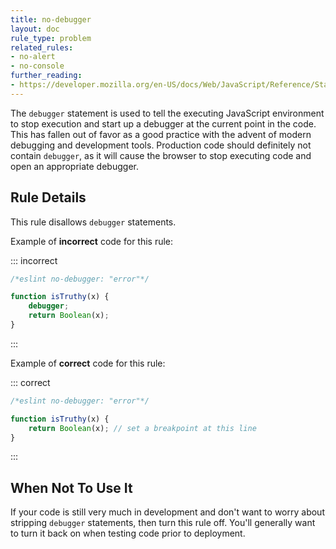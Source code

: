 ```yaml
---
title: no-debugger
layout: doc
rule_type: problem
related_rules:
- no-alert
- no-console
further_reading:
- https://developer.mozilla.org/en-US/docs/Web/JavaScript/Reference/Statements/debugger
---
```




The `debugger` statement is used to tell the executing JavaScript environment to stop execution and start up a debugger at the current point in the code. This has fallen out of favor as a good practice with the advent of modern debugging and development tools. Production code should definitely not contain `debugger`, as it will cause the browser to stop executing code and open an appropriate debugger.

## Rule Details

This rule disallows `debugger` statements.

Example of **incorrect** code for this rule:

::: incorrect

```js
/*eslint no-debugger: "error"*/

function isTruthy(x) {
    debugger;
    return Boolean(x);
}
```

:::

Example of **correct** code for this rule:

::: correct

```js
/*eslint no-debugger: "error"*/

function isTruthy(x) {
    return Boolean(x); // set a breakpoint at this line
}
```

:::

## When Not To Use It

If your code is still very much in development and don't want to worry about stripping `debugger` statements, then turn this rule off. You'll generally want to turn it back on when testing code prior to deployment.
